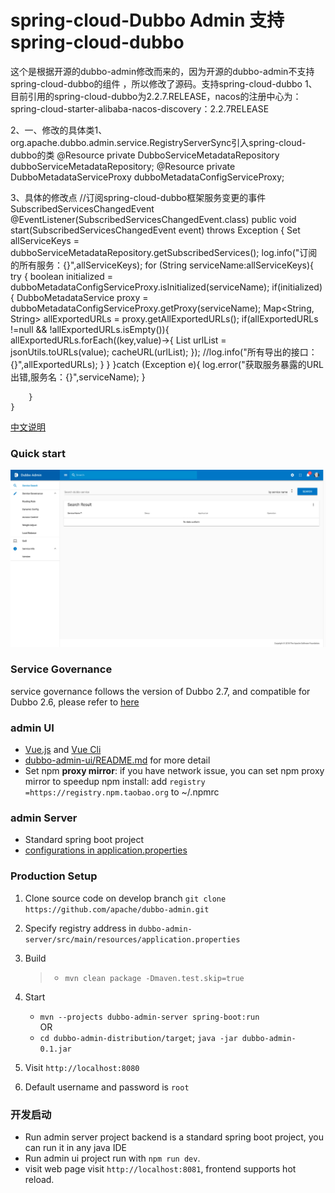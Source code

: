 # spring-cloud-Dubbo Admin 支持spring-cloud-dubbo

这个是根据开源的dubbo-admin修改而来的，因为开源的dubbo-admin不支持spring-cloud-dubbo的组件
，所以修改了源码。支持spring-cloud-dubbo
1、目前引用的spring-cloud-dubbo为2.2.7.RELEASE，nacos的注册中心为：spring-cloud-starter-alibaba-nacos-discovery：2.2.7RELEASE

2、一、修改的具体类1、org.apache.dubbo.admin.service.RegistryServerSync引入spring-cloud-dubbo的类
@Resource
private DubboServiceMetadataRepository dubboServiceMetadataRepository;
@Resource
private DubboMetadataServiceProxy dubboMetadataConfigServiceProxy;

3、具体的修改点
//订阅spring-cloud-dubbo框架服务变更的事件SubscribedServicesChangedEvent
@EventListener(SubscribedServicesChangedEvent.class)
    public void start(SubscribedServicesChangedEvent event) throws Exception {
        Set<String> allServiceKeys = dubboServiceMetadataRepository.getSubscribedServices();
        log.info("订阅的所有服务：{}",allServiceKeys);
        for (String serviceName:allServiceKeys){
            try {
                boolean initialized = dubboMetadataConfigServiceProxy.isInitialized(serviceName);
                if(initialized){
                    DubboMetadataService proxy = dubboMetadataConfigServiceProxy.getProxy(serviceName);
                    Map<String, String> allExportedURLs = proxy.getAllExportedURLs();
                    if(allExportedURLs !=null && !allExportedURLs.isEmpty()){
                        allExportedURLs.forEach((key,value)->{
                            List<URL> urlList = jsonUtils.toURLs(value);
                            cacheURL(urlList);
                        });
                        //log.info("所有导出的接口：{}",allExportedURLs);
                    }
                }
            }catch (Exception e){
                log.error("获取服务暴露的URL出错,服务名：{}",serviceName);
            }

        }
    }


[中文说明](README_ZH.md)
### Quick start


![index](https://raw.githubusercontent.com/apache/dubbo-admin/develop/doc/images/index.png)

### Service Governance  
service governance follows the version of Dubbo 2.7, and compatible for Dubbo 2.6, please refer to [here](https://github.com/apache/dubbo-admin/wiki/The-compatibility-of-service-governance)
### admin UI

- [Vue.js](https://vuejs.org) and [Vue Cli](https://cli.vuejs.org/)
- [dubbo-admin-ui/README.md](dubbo-admin-ui/README.md) for more detail
- Set npm **proxy mirror**: if you have network issue, you can set npm proxy mirror to speedup npm install: add `registry =https://registry.npm.taobao.org` to ~/.npmrc

### admin Server

* Standard spring boot project
* [configurations in application.properties](https://github.com/apache/dubbo-admin/wiki/Dubbo-Admin-configuration)


### Production Setup

1. Clone source code on develop branch `git clone https://github.com/apache/dubbo-admin.git`
2. Specify registry address in `dubbo-admin-server/src/main/resources/application.properties`
3. Build

    > - `mvn clean package -Dmaven.test.skip=true`  
4. Start 
    * `mvn --projects dubbo-admin-server spring-boot:run`  
    OR
    * `cd dubbo-admin-distribution/target`;   `java -jar dubbo-admin-0.1.jar`
5. Visit `http://localhost:8080`
6. Default username and password is `root`

### 开发启动
* Run admin server project
   backend is a standard spring boot project, you can run it in any java IDE
* Run admin ui project
  run with `npm run dev`.
* visit web page
  visit `http://localhost:8081`, frontend supports hot reload.
  
### 
